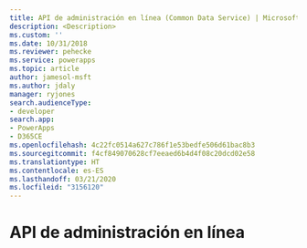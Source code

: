 ```yaml
---
title: API de administración en línea (Common Data Service) | Microsoft Docs
description: <Description>
ms.custom: ''
ms.date: 10/31/2018
ms.reviewer: pehecke
ms.service: powerapps
ms.topic: article
author: jamesol-msft
ms.author: jdaly
manager: ryjones
search.audienceType:
- developer
search.app:
- PowerApps
- D365CE
ms.openlocfilehash: 4c22fc0514a627c786f1e53bedfe506d61bac8b3
ms.sourcegitcommit: f4cf849070628cf7eeaed6b4d4f08c20dcd02e58
ms.translationtype: HT
ms.contentlocale: es-ES
ms.lasthandoff: 03/21/2020
ms.locfileid: "3156120"
---
```

# <a name="online-management-api"></a>API de administración en línea

<!-- 

https://docs.microsoft.com/dynamics365/customer-engagement/developer/online-management-api 

Isn't this a duplicate of the topic in the online admin api folder?

-->